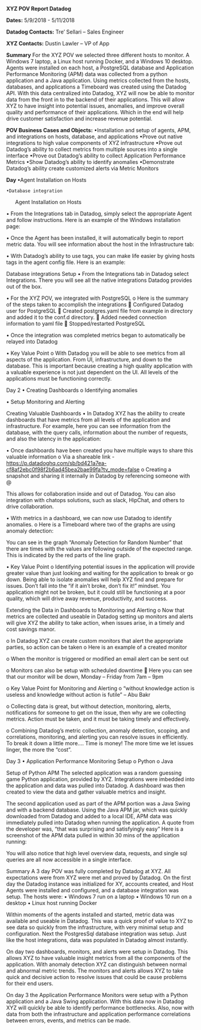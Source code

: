 <b>XYZ POV Report
Datadog</b>

<b>Dates:</b> 5/9/2018 - 5/11/2018
	
<b>Datadog Contacts:</b>
Tre’ Sellari – Sales Engineer

<b>XYZ Contacts:</b>
Dustin Lawler – VP of App 

<b>Summary</b>
	For the XYZ POV we selected three different hosts to monitor. A Windows 7 laptop, a Linux host running Docker, and a Windows 10 desktop. Agents were installed on each host, a PostgreSQL database and Application Performance Monitoring (APM) data was collected from a python application and a Java application.
Using metrics collected from the hosts, databases, and applications a Timeboard was created using the Datadog API. With this data centralized into Datadog, XYZ will now be able to monitor data from the front in to the backend of their applications. This will allow XYZ to have insight into potential issues, anomalies, and improve overall quality and performance of their applications. Which in the end will help drive customer satisfaction and increase revenue potential.

<b>POV Business Cases and Objects:</b>
	•Installation and setup of agents, APM, and integrations on hosts, database, and applications
	•Prove out native integrations to high value components of XYZ infrastructure 
	•Prove out Datadog’s ability to collect metrics from multiple sources into a single interface
	•Prove out Datadog’s ability to collect Application Performance Metrics
	•Show Datadog’s ability to identify anomalies
	•Demonstrate Datadog’s ability create customized alerts via Metric Monitors 







<b>Day </b>
	•Agent Installation on Hosts

	•Database integration
	
<ul>Agent Installation on Hosts</ul>
•	From the Integrations tab in Datadog, simply select the appropriate Agent and follow instructions. Here is an example of the Windows installation page:


•	Once the Agent has been installed, it will automatically begin to report metric data. You will see information about the host in the Infrastructure tab:



•	With Datadog’s ability to use tags, you can make life easier by giving hosts tags in the agent config file. 
Here is an example:
 
















Database integrations Setup
•	From the Integrations tab in Datadog select Integrations. There you will see all the native integrations Datadog provides out of the box. 















•	For the XYZ POV, we integrated with PostgreSQL
o	Here is the summary of the steps taken to accomplish the integrations
	Configured Datadog user for PostgreSQL
	Created postgres.yaml file from example in directory and added it to the conf.d directory.
	Added needed connection information to yaml file
	Stopped/restarted PostgreSQL

•	Once the integration was completed metrics began to automatically be relayed into Datadog

•	Key Value Point
o	With Datadog you will be able to see metrics from all aspects of the application. From UI, infrastructure, and down to the database. This is important because creating a high quality application with a valuable experience is not just dependent on the UI. All levels of the applications must be functioning correctly.






Day 2
•	Creating Dashboards
o	Identifying anomalies

•	Setup Monitoring and Alerting 

Creating Valuable Dashboards
•	In Datadog XYZ has the ability to create dashboards that have metrics from all levels of the application and infrastructure.
For example, here you can see information from the database, with the query calls, information about the number of requests, and also the latency in the application:
 

•	Once dashboards have been created you have multiple ways to share this valuable information
o	Via a shareable link - https://p.datadoghq.com/sb/bd421a7ea-cf8af2ebc0f98f2b6ad45bea2bae99fa?tv_mode=false
o	Creating a snapshot and sharing it internally in Datadog by referencing someone with @
 
This allows for collaboration inside and out of Datadog. You can also integration with chatops solutions, such as slack, HipChat, and others to drive collaboration.







•	With metrics in a dashboard, we can now use Datadog to identify anomalies. 
o	Here is a Timeboard where two of the graphs are using anomaly detection:
 
You can see in the graph “Anomaly Detection for Random Number” that there are times with the values are following outside of the expected range. This is indicated by the red parts of the line graph.

•	Key Value Point
o	Identifying potential issues in the application will provide greater value than just looking and waiting for the application to break or go down. Being able to isolate anomalies will help XYZ find and prepare for issues. Don’t fall into the “if it ain’t broke, don’t fix it!” mindset. You application might not be broken, but it could still be functioning at a poor quality, which will drive away revenue, productivity, and success. 














Extending the Data in Dashboards to Monitoring and Alerting
o	Now that metrics are collected and useable in Datadog setting up monitors and alerts will give XYZ the ability to take action, when issues arise, in a timely and cost savings manor. 

o	In Datadog XYZ can create custom monitors that alert the appropriate parties, so action can be taken
o	Here is an example of a created monitor















o	When the monitor is triggered or modified an email alert can be sent out








































o	Monitors can also be setup with scheduled downtime
	Here you can see that our monitor will be down, 
Monday – Friday from 7am – 9pm








  




o	Key Value Point for Monitoring and Alerting
o	“without knowledge action is useless and knowledge without action is futile” – Abu Bakr

o	Collecting data is great, but without detection, monitoring, alerts, notifications for someone to get on the issue, then why are we collecting metrics. Action must be taken, and it must be taking timely and effectively. 

o	Combining Datadog’s metric collection, anomaly detection, scoping, and correlations, monitoring, and alerting you can resolve issues in efficiently. To break it down a little more…. Time is money! The more time we let issues linger, the more the “cost”.










Day 3
•	Application Performance Monitoring Setup
o	Python
o	Java

Setup of Python APM
	The selected application was a random guessing game Python application, provided by XYZ. 
Integrations were imbedded into the application and data was pulled into Datadog. A dashboard was then created to view the data and gather valuable metrics and insight.
 

The second application used as part of the APM portion was a Java Swing and with a backend database. Using the Java APM jar, which was quickly downloaded from Datadog and added to a local IDE, APM data was immediately pulled into Datadog when running the application.
A quote from the developer was, “that was surprising and satisfyingly easy”
Here is a screenshot of the APM data pulled in within 30 mins of the application running:
  
You will also notice that high level overview data, requests, and single sql queries are all now accessible in a single interface.


Summary
	A 3 day POV was fully completed by Datadog at XYZ. All expectations were from XYZ were met and proved by Datadog. 
On the first day the Datadog instance was initialized for XY, accounts created, and Host Agents were installed and configured, and a database integration was setup.
The hosts were:
•	Windows 7 run on a laptop
•	Windows 10 run on a desktop
•	Linux host running Docker

Within moments of the agents installed and started, metric data was available and useable in Datadog. This was a quick proof of value to XYZ to see data so quickly from the infrastructure, with very minimal setup and configuration.
Next the PostgresSql database integration was setup. Just like the host integrations, data was populated in Datadog almost instantly. 

On day two dashboards, monitors, and alerts were setup in Datadog. This allows XYZ to have valuable insight metrics from all the components of the application. With anomaly detection XYZ can distinguish between normal and abnormal metric trends. The monitors and alerts allows XYZ to take quick and decisive action to resolve issues that could be cause problems for their end users. 

On day 3 the Application Performance Monitors were setup with a Python application and a Java Swing application. With this data now in Datadog XYZ will quickly be able to identify performance bottlenecks. Also, now with data from both the infrastructure and application performance correlations between errors, events, and metrics can be made. 



